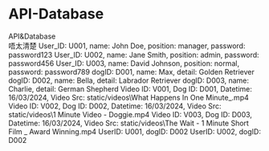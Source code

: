 # API-Database
API&amp;Database<br />
唔太清楚
User_ID: U001, name: John Doe, position: manager, password: password123
User_ID: U002, name: Jane Smith, position: admin, password: password456
User_ID: U003, name: David Johnson, position: normal, password: password789
dogID: D001, name: Max, detail: Golden Retriever
dogID: D002, name: Bella, detail: Labrador Retriever
dogID: D003, name: Charlie, detail: German Shepherd
Video ID: V001, Dog ID: D001, Datetime: 16/03/2024, Video Src: static/videos\What Happens In One Minute_.mp4
Video ID: V002, Dog ID: D002, Datetime: 16/03/2024, Video Src: static/videos\1 Minute Video - Doggie.mp4
Video ID: V003, Dog ID: D003, Datetime: 16/03/2024, Video Src: static/videos\The Wait  - 1 Minute Short Film _ Award Winning.mp4
UserID: U001, dogID: D002
UserID: U002, dogID: D002
